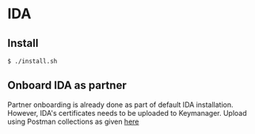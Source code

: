# IDA

## Install
```
$ ./install.sh
```
## Onboard IDA as partner
Partner onboarding is already done as part of default IDA installation.  However, IDA's certificates needs to be uploaded to Keymanager.  Upload using Postman collections as given [here](certs_upload/postman/README.md)
